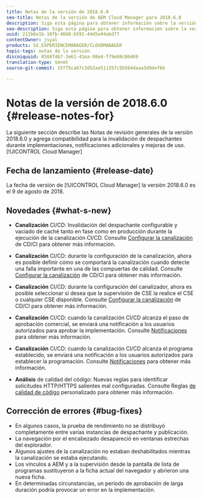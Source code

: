 ```yaml
---
title: Notas de la versión de 2018.6.0
seo-title: Notas de la versión de AEM Cloud Manager para 2018.6.0
description: Siga esta página para obtener información sobre la versión 2018.6.0 de Cloud Manager.
seo-description: Siga esta página para obtener información sobre la versión 2018.6.0 de AEM Cloud Manager.
uuid: 211b6e1b-10fb-46b0-b591-44d5e44abd77
contentOwner: jsyal
products: SG_EXPERIENCEMANAGER/CLOUDMANAGER
topic-tags: notas de la versión
discoiquuid: 8584f467-3e61-41ea-98e4-f79e68c86469
translation-type: tm+mt
source-git-commit: 15f75ca67c3d52ae511357c5b564daaa3d9def6b

---
```



# Notas de la versión de 2018.6.0 {#release-notes-for}

La siguiente sección describe las Notas de revisión generales de la versión 2018.6.0 y agrega compatibilidad para la invalidación de despachantes durante implementaciones, notificaciones adicionales y mejoras de uso. [!UICONTROL Cloud Manager]

## Fecha de lanzamiento {#release-date}

La fecha de versión de [!UICONTROL Cloud Manager] la versión 2018.6.0 es el 9 de agosto de 2018.

## Novedades {#what-s-new}

* **Canalización** CI/CD: Invalidación del despachante configurable y vaciado de caché tanto en fase como en producción durante la ejecución de la canalización CI/CD. Consulte [Configurar la canalización](configuring-pipeline.md) de CD/CI para obtener más información.

* **Canalización** CI/CD: durante la configuración de la canalización, ahora es posible definir cómo se comportará la canalización cuando detecte una falla importante en una de las compuertas de calidad. Consulte [Configurar la canalización](configuring-pipeline.md) de CD/CI para obtener más información.

* **Canalización** CI/CD: durante la configuración del canalizador, ahora es posible seleccionar si desea que la supervisión de CSE la realice el CSE o cualquier CSE disponible. Consulte [Configurar la canalización](configuring-pipeline.md) de CD/CI para obtener más información.

* **Canalización** CI/CD: cuando la canalización CI/CD alcanza el paso de aprobación comercial, se enviará una notificación a los usuarios autorizados para aprobar la implementación. Consulte [Notificaciones](notifications.md) para obtener más información.

* **Canalización** CI/CD: cuando la canalización CI/CD alcanza el programa establecido, se enviará una notificación a los usuarios autorizados para establecer la programación. Consulte [Notificaciones](notifications.md) para obtener más información.

* **Análisis** de calidad del código: Nuevas reglas para identificar solicitudes HTTP/HTTPS salientes mal configuradas. Consulte Reglas [de calidad de código](custom-code-quality-rules.md) personalizado para obtener más información.

## Corrección de errores {#bug-fixes}

* En algunos casos, la prueba de rendimiento no se distribuyó completamente entre varias instancias de despachante y publicación.
* La navegación por el encabezado desapareció en ventanas estrechas del explorador.
* Algunos ajustes de la canalización no estaban deshabilitados mientras la canalización se estaba ejecutando.
* Los vínculos a AEM y a la supervisión desde la pantalla de lista de programas sustituyeron a la ficha actual del navegador y abrieron una nueva ficha.
* En determinadas circunstancias, un período de aprobación de larga duración podría provocar un error en la implementación.
